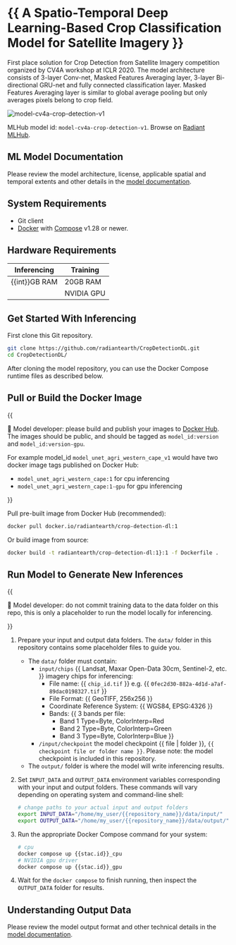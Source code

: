 # {{ A Spatio-Temporal Deep Learning-Based Crop Classification Model for Satellite Imagery }}

First place solution for Crop Detection from Satellite Imagery competition
organized by CV4A workshop at ICLR 2020. The model architecture consists of
3-layer Conv-net, Masked Features Averaging layer, 3-layer Bi-directional
GRU-net and fully connected classification layer. Masked Features Averaging
layer is similar to global average pooling but only averages pixels belong to
crop field.

![model-cv4a-crop-detection-v1](https://radiantmlhub.blob.core.windows.net/frontend-ml-model-images/model-cv4a-crop-detection-v1.png)

MLHub model id: `model-cv4a-crop-detection-v1`. Browse on [Radiant MLHub](https://mlhub.earth/model/model-cv4a-crop-detection-v1).

## ML Model Documentation

Please review the model architecture, license, applicable spatial and temporal extents
and other details in the [model documentation](/docs/index.md).

## System Requirements

* Git client
* [Docker](https://www.docker.com/) with
    [Compose](https://docs.docker.com/compose/) v1.28 or newer.

## Hardware Requirements

|Inferencing|Training|
|-----------|--------|
|{{int}}GB RAM | 20GB RAM|
|           | NVIDIA GPU |

## Get Started With Inferencing

First clone this Git repository.

```bash
git clone https://github.com/radiantearth/CropDetectionDL.git
cd CropDetectionDL/
```

After cloning the model repository, you can use the Docker Compose runtime
files as described below.

## Pull or Build the Docker Image

{{

:pushpin: Model developer: please build and publish your images to [Docker
Hub](https://hub.docker.com/). The images should be public, and should be
tagged as `model_id:version` and `model_id:version-gpu`.

For example model_id `model_unet_agri_western_cape_v1`
would have two docker image tags published on Docker Hub:

* `model_unet_agri_western_cape:1` for cpu inferencing
* `model_unet_agri_western_cape:1-gpu` for gpu inferencing

}}

Pull pre-built image from Docker Hub (recommended):

```bash
docker pull docker.io/radiantearth/crop-detection-dl:1
```

Or build image from source:

```bash
docker build -t radiantearth/crop-detection-dl:1}:1 -f Dockerfile .
```

## Run Model to Generate New Inferences

{{

:pushpin: Model developer: do not commit training data to the data folder on
this repo, this is only a placeholder to run the model locally for inferencing.

}}

1. Prepare your input and output data folders. The `data/` folder in this repository
    contains some placeholder files to guide you.

    * The `data/` folder must contain:
        * `input/chips` {{ Landsat, Maxar Open-Data 30cm, Sentinel-2, etc. }} imagery chips for inferencing:
            * File name: {{ `chip_id.tif` }} e.g. {{ `0fec2d30-882a-4d1d-a7af-89dac0198327.tif` }}
            * File Format: {{ GeoTIFF, 256x256 }}
            * Coordinate Reference System: {{ WGS84, EPSG:4326 }}
            * Bands: {{ 3 bands per file:
                * Band 1 Type=Byte, ColorInterp=Red
                * Band 2 Type=Byte, ColorInterp=Green
                * Band 3 Type=Byte, ColorInterp=Blue
                }}
        * `/input/checkpoint` the model checkpoint {{ file | folder }}, `{{ checkpoint file or folder name }}`.
            Please note: the model checkpoint is included in this repository.
    * The `output/` folder is where the model will write inferencing results.

2. Set `INPUT_DATA` and `OUTPUT_DATA` environment variables corresponding with
    your input and output folders. These commands will vary depending on operating
    system and command-line shell:

    ```bash
    # change paths to your actual input and output folders
    export INPUT_DATA="/home/my_user/{{repository_name}}/data/input/"
    export OUTPUT_DATA="/home/my_user/{{repository_name}}/data/output/"
    ```

3. Run the appropriate Docker Compose command for your system:

    ```bash
    # cpu
    docker compose up {{stac.id}}_cpu
    # NVIDIA gpu driver
    docker compose up {{stac.id}}_gpu
    ```

4. Wait for the `docker compose` to finish running, then inspect the
`OUTPUT_DATA` folder for results.

## Understanding Output Data

Please review the model output format and other technical details in the [model
documentation](/docs/index.md).
